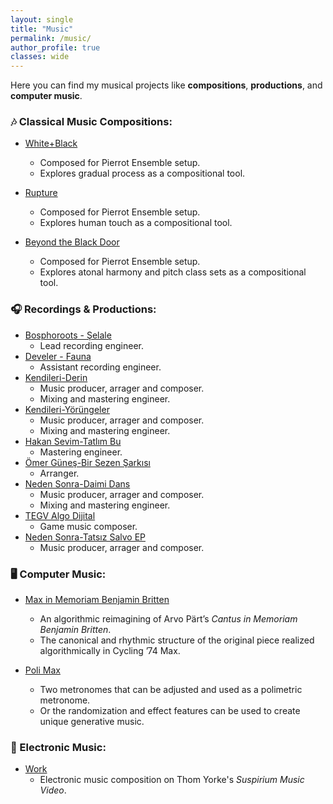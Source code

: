 ```yaml
---
layout: single
title: "Music"
permalink: /music/
author_profile: true
classes: wide
---
```


Here you can find my musical projects like **compositions**, **productions**, and **computer music**.

### 🎶 Classical Music Compositions:
- [White+Black](https://www.youtube.com/watch?v=PhRhla156VU)
  - Composed for Pierrot Ensemble setup.
  - Explores gradual process as a compositional tool.

- [Rupture](https://www.youtube.com/watch?v=bM7qLfADG_k)
  - Composed for Pierrot Ensemble setup.
  - Explores human touch as a compositional tool. 

- [Beyond the Black Door](https://www.youtube.com/watch?v=HUaajNXNwpk)
  - Composed for Pierrot Ensemble setup.
  - Explores atonal harmony and pitch class sets as a compositional tool. 

### 🎧 Recordings & Productions:
- [Bosphoroots - Şelale](https://open.spotify.com/album/0wbp6DoGZGSVduSS1sc4hA)
  - Lead recording engineer.
- [Develer - Fauna](https://open.spotify.com/album/7nGr6qIQ8JA2lVfv5REUiu)
  - Assistant recording engineer.
- [Kendileri-Derin](https://open.spotify.com/track/3xlvlqxOMoBJhqTzMG3Hx7?si=fbdbb676a48d4591&nd=1&dlsi=7db803d943a045ec)
  - Music producer, arrager and composer.
  - Mixing and mastering engineer.
- [Kendileri-Yörüngeler](https://open.spotify.com/track/4y37K3n22pHrpzLMTvZs1R)
  - Music producer, arrager and composer.
  - Mixing and mastering engineer.
- [Hakan Sevim-Tatlım Bu](https://open.spotify.com/track/0mgoMrZYPxifzwNoq54Rur?si=1e463ccb1ec94f59&nd=1&dlsi=d0aad1a6ce094174)
  - Mastering engineer.
- [Ömer Güneş-Bir Sezen Şarkısı](https://open.spotify.com/track/0xT9XsQfIUlzHW3lfptNr4?si=802c1e7f23db4733&nd=1&dlsi=cb784958a5494b1c)
  - Arranger.
- [Neden Sonra-Daimi Dans](https://open.spotify.com/album/3xSCvLtbPs59N6bepvulxg?si=YWhgq0OOTeWRZoWwcEIfvA&nd=1&dlsi=afe442634ee148d6)
  - Music producer, arrager and composer.
  - Mixing and mastering engineer.
- [TEGV Algo Dijital](https://algodijital.com/en/)
  - Game music composer.
- [Neden Sonra-Tatsız Salvo EP](https://open.spotify.com/album/21h7wNzXB8p9A85rMNqujI?si=U4M25pV_SCG9IciCA39sYA&nd=1&dlsi=e97e7a3c76c94418)
  - Music producer, arrager and composer.

### 🖥️ Computer Music:
- [Max in Memoriam Benjamin Britten](https://www.youtube.com/watch?v=uVDTAzasXeo)
  - An algorithmic reimagining of Arvo Pärt’s *Cantus in Memoriam Benjamin Britten*.
  - The canonical and rhythmic structure of the original piece realized algorithmically in Cycling ’74 Max.

- [Poli Max](https://www.youtube.com/watch?v=raHxo61u-FI)
  - Two metronomes that can be adjusted and used as a polimetric metronome.
  - Or the randomization and effect features can be used to create unique generative music.

### 🎹 Electronic Music:
- [Work](https://www.youtube.com/watch?v=yWdMagJelFg)
  - Electronic music composition on Thom Yorke's *Suspirium Music Video*.